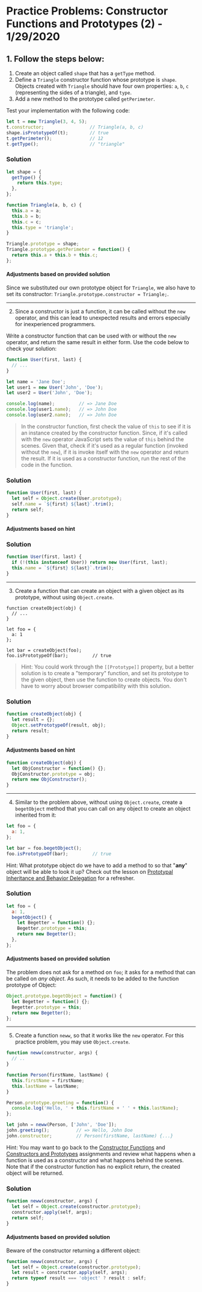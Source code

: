 
# Practice Problems: Constructor Functions and Prototypes (2) - 1/29/2020

## 1. Follow the steps below:

1. Create an object called `shape` that has a `getType` method.
2. Define a `Triangle` constructor function whose prototype is `shape`. Objects created with `Triangle` should have four own properties: `a`, `b`, `c` (representing the sides of a triangle), and `type`.
3. Add a new method to the prototype called `getPerimeter`.

Test your implementation with the following code:

```javascript
let t = new Triangle(3, 4, 5);
t.constructor;                 // Triangle(a, b, c)
shape.isPrototypeOf(t);        // true
t.getPerimeter();              // 12
t.getType();                   // "triangle"
```

### Solution

```javascript
let shape = {
  getType() {
    return this.type;
  },
};

function Triangle(a, b, c) {
  this.a = a;
  this.b = b;
  this.c = c;
  this.type = 'triangle';
}

Triangle.prototype = shape;
Triangle.prototype.getPerimeter = function() {
  return this.a + this.b + this.c;
};
```

#### Adjustments based on provided solution

Since we substituted our own prototype object for `Triangle`, we also have to set its constructor: `Triangle.prototype.constructor = Triangle;`.

---

2. Since a constructor is just a function, it can be called without the `new` operator, and this can lead to unexpected results and errors especially for inexperienced programmers.

Write a constructor function that can be used with or without the `new` operator, and return the same result in either form. Use the code below to check your solution:

```javascript
function User(first, last) {
  // ...
}

let name = 'Jane Doe';
let user1 = new User('John', 'Doe');
let user2 = User('John', 'Doe');

console.log(name);         // => Jane Doe
console.log(user1.name);   // => John Doe
console.log(user2.name);   // => John Doe
```



> In the constructor function, first check the value of `this` to see if it is an instance created by the constructor function. Since, if it's called with the `new` operator JavaScript sets the value of `this` behind the scenes. Given that, check if it's used as a regular function (invoked without the `new`), if it is invoke itself with the `new` operator and return the result. If it is used as a constructor function, run the rest of the code in the function.

### Solution

```javascript
function User(first, last) {
  let self = Object.create(User.prototype);
  self.name = `${first} ${last}`.trim();
  return self;
}
```

#### Adjustments based on hint

### Solution

```javascript
function User(first, last) {
  if (!(this instanceof User)) return new User(first, last);
  this.name = `${first} ${last}`.trim();
}
```

---

3. Create a function that can create an object with a given object as its prototype, without using `Object.create`.

```javascsript
function createObject(obj) {
  // ...
}

let foo = {
  a: 1
};

let bar = createObject(foo);
foo.isPrototypeOf(bar);         // true
```

> Hint: You could work through the `[[Prototype]]` property, but a better solution is to create a "temporary" function, and set its prototype to the given object, then use the function to create objects. You don't have to worry about browser compatibility with this solution.


### Solution

```javascript
function createObject(obj) {
  let result = {};
  Object.setPrototypeOf(result, obj);
  return result;
}
```

#### Adjustments based on hint

```javascript
function createObject(obj) {
  let ObjConstructor = function() {};
  ObjConstructor.prototype = obj;
  return new ObjConstructor();
}
```

---

4. Similar to the problem above, without using `Object.create`, create a `begetObject` method that you can call on any object to create an object inherited from it:

```javascript
let foo = {
  a: 1,
};

let bar = foo.begetObject();
foo.isPrototypeOf(bar);         // true
```

Hint: What prototype object do we have to add a method to so that "**any**" object will be able to look it up? Check out the lesson on [Prototypal Inheritance and Behavior Delegation](https://launchschool.com/lessons/24a4613a/assignments/7143264c) for a refresher.

### Solution

```javascript
let foo = {
  a: 1,
  begetObject() {
    let Begetter = function() {};
    Begetter.prototype = this;
    return new Begetter();
  },
};
```

#### Adjustments based on provided solution

The problem does not ask for a method on `foo`; it asks for a method that can be called on *any object*. As such, it needs to be added to the function prototype of Object:

```javascript
Object.prototype.begetObject = function() {
  let Begetter = function() {};
  Begetter.prototype = this;
  return new Begetter();
};
```

---

5. Create a function `neww`, so that it works like the `new` operator. For this practice problem, you may use `Object.create`.

```javascript
function neww(constructor, args) {
  // ..
}

function Person(firstName, lastName) {
  this.firstName = firstName;
  this.lastName = lastName;
}

Person.prototype.greeting = function() {
  console.log('Hello, ' + this.firstName + ' ' + this.lastName);
};

let john = neww(Person, ['John', 'Doe']);
john.greeting();          // => Hello, John Doe
john.constructor;         // Person(firstName, lastName) {...}
```

Hint: You may want to go back to the [Constructor Functions](https://launchschool.com/lessons/24a4613a/assignments/c659f8e4) and [Constructors and Prototypes](https://launchschool.com/lessons/24a4613a/assignments/441a520a) assignments and review what happens when a function is used as a constructor and what happens behind the scenes. Note that if the constructor function has no explicit return, the created object will be returned.

### Solution

```javascript
function neww(constructor, args) {
  let self = Object.create(constructor.prototype);
  constructor.apply(self, args);
  return self;
}
```

#### Adjustments based on provided solution

Beware of the constructor returning a different object:

```javascript
function neww(constructor, args) {
  let self = Object.create(constructor.prototype);
  let result = constructor.apply(self, args);
  return typeof result === 'object' ? result : self;
}
```

